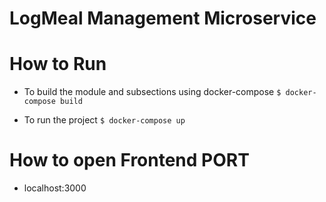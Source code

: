 # LogMeal Management Microservice


# How to Run
- To build the module and subsections using docker-compose
`$ docker-compose build`

- To run the project
`$ docker-compose up`

# How to open Frontend PORT

- localhost:3000